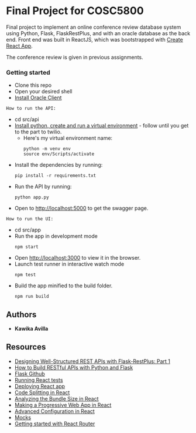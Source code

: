# Final Project for COSC5800

Final project to implement an online conference review database system using
Python, Flask, FlaskRestPlus, and with an oracle database as the back end.
Front end was built in ReactJS, which was bootstrapped with
[Create React App](https://github.com/facebook/create-react-app).

The conference review is given in previous assignments.

### Getting started

* Clone this repo
* Open your desired shell
* [Install Oracle Client](https://oracle.github.io/odpi/doc/installation.html#windows)

`How to run the API:`

* cd src/api
* [Install python, create and run a virtual environment](https://www.twilio.com/docs/usage/tutorials/how-to-set-up-your-python-and-flask-development-environment) - follow until you get to the part to twilio.
  * Here's my virtual environment name:
    ```
    python -m venv env
    source env/Scripts/activate
    ```
* Install the dependencies by running:
  ```
  pip install -r requirements.txt
  ```
* Run the API by running:
  ```
  python app.py
  ```
* Open to [http://localhost:5000](http://localhost:5000) to get the swagger page.

`How to run the UI:`

* cd src/app
* Run the app in development mode
  ```
  npm start
  ```
* Open [http://localhost:3000](http://localhost:3000) to view it in the browser.
* Launch test runner in interactive watch mode
  ```
  npm test
  ```
* Build the app minified to the build folder.
  ```
  npm run build
  ```

## Authors

* **Kawika Avilla**

## Resources

* [Designing Well-Structured REST APIs with Flask-RestPlus: Part 1](https://medium.com/ki-labs-engineering/designing-well-structured-rest-apis-with-flask-restplus-part-1-7e96f2da8850)
* [How to Build RESTful APIs with Python and Flask](https://www.codementor.io/dongido/how-to-build-restful-apis-with-python-and-flask-fh5x7zjrx)
* [Flask Github](https://github.com/pallets/flask)
* [Running React tests](https://facebook.github.io/create-react-app/docs/running-tests)
* [Deploying React app](https://facebook.github.io/create-react-app/docs/deployment)
* [Code Splitting in React](https://facebook.github.io/create-react-app/docs/code-splitting)
* [Analyzing the Bundle Size in React](https://facebook.github.io/create-react-app/docs/analyzing-the-bundle-size)
* [Making a Progressive Web App in React](https://facebook.github.io/create-react-app/docs/making-a-progressive-web-app)
* [Advanced Configuration in React](https://facebook.github.io/create-react-app/docs/advanced-configuration)
* [Mocks](https://app.moqups.com/dPCEae4MLG/edit/page/a1b990b30)
* [Getting started with React Router](https://codeburst.io/getting-started-with-react-router-5c978f70df91)
